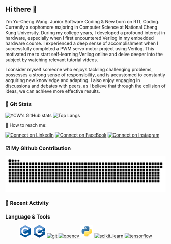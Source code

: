 ## Hi there 👋
I'm Yu-Cheng Wang. Junior Software Coding & New born on RTL Coding. Currently a sophomore majoring in Computer Science at National Cheng Kung University. During my college years, I developed a profound interest in hardware, especially when I first encountered Verilog in my embedded hardware course. I experienced a deep sense of accomplishment when I successfully completed a PWM servo motor project using Verilog. This motivated me to start self-learning Verilog online and delve deeper into the subject by watching relevant tutorial videos.

I consider myself someone who enjoys tackling challenging problems, possesses a strong sense of responsibility, and is accustomed to constantly acquiring new knowledge and adapting. I also enjoy engaging in discussions and debates with peers, as I believe that through the collision of ideas, we can achieve more effective results.
### 🌟 Git Stats
![YCW's GitHub stats](https://github-readme-stats.vercel.app/api?username=yuchengwang1121&show_icons=true&theme=radical)
![Top Langs](https://github-readme-stats.vercel.app/api/top-langs/?username=yuchengwang1121&layout=compact&show_icons=true&theme=radical)

📩 How to reach me:

[![Connect on LinkedIn](https://img.shields.io/badge/--linkedin?label=LinkedIn&logo=LinkedIn&style=social)](https://www.linkedin.com/in/yucheng-wang-3a569128b) 
[![Connect on FaceBook](https://img.shields.io/badge/--FaceBook?label=FaceBook&logo=FaceBook&style=social)](https://www.facebook.com/profile.php?id=100005124821119)
[![Connect on Instagram](https://img.shields.io/badge/--Instagram?label=Instagram&logo=Instagram&style=social)](https://instagram.com/ycw_1121)


### ☑ My Github Contribution
<img alt="github-snake" src="https://github.com/yuchengwang1121/yuchengwang1121/blob/output/github-contribution-grid-snake-dark.svg" />

### 📝 Recent Activity
<!--START_SECTION:activity-->
<!--END_SECTION:activity-->
### Language & Tools
<p align="center"> 
  <a href="https://www.cprogramming.com/" target="_blank" rel="noreferrer"> 
    <img src="https://raw.githubusercontent.com/devicons/devicon/master/icons/c/c-original.svg" alt="c" width="40" height="40"/>
  </a> 
  <a href="https://www.w3schools.com/cpp/" target="_blank" rel="noreferrer"> 
    <img src="https://raw.githubusercontent.com/devicons/devicon/master/icons/cplusplus/cplusplus-original.svg" alt="cplusplus" width="40" height="40"/> 
  </a> 
  <a href="https://git-scm.com/" target="_blank" rel="noreferrer"> 
    <img src="https://www.vectorlogo.zone/logos/git-scm/git-scm-icon.svg" alt="git" width="40" height="40"/> 
  </a> 
  <a href="https://opencv.org/" target="_blank" rel="noreferrer"> 
    <img src="https://www.vectorlogo.zone/logos/opencv/opencv-icon.svg" alt="opencv" width="40" height="40"/> 
  </a> 
  <a href="https://www.python.org" target="_blank" rel="noreferrer"> 
    <img src="https://raw.githubusercontent.com/devicons/devicon/master/icons/python/python-original.svg" alt="python" width="40" height="40"/> 
  </a> 
  <a href="https://scikit-learn.org/" target="_blank" rel="noreferrer"> 
    <img src="https://upload.wikimedia.org/wikipedia/commons/0/05/Scikit_learn_logo_small.svg" alt="scikit_learn" width="40" height="40"/> 
  </a> 
  <a href="https://www.tensorflow.org" target="_blank" rel="noreferrer"> 
    <img src="https://www.vectorlogo.zone/logos/tensorflow/tensorflow-icon.svg" alt="tensorflow" width="40" height="40"/> 
  </a> 
</p>

<!--
**yuchengwang1121/yuchengwang1121** is a ✨ _special_ ✨ repository because its `README.md` (this file) appears on your GitHub profile.

Here are some ideas to get you started:

- 🔭 I’m currently working on ...
- 🌱 I’m currently learning ...
- 👯 I’m looking to collaborate on ...
- 🤔 I’m looking for help with ...
- 💬 Ask me about ...
- 📫 How to reach me: ...
- 😄 Pronouns: ...
- ⚡ Fun fact: ...
-->
